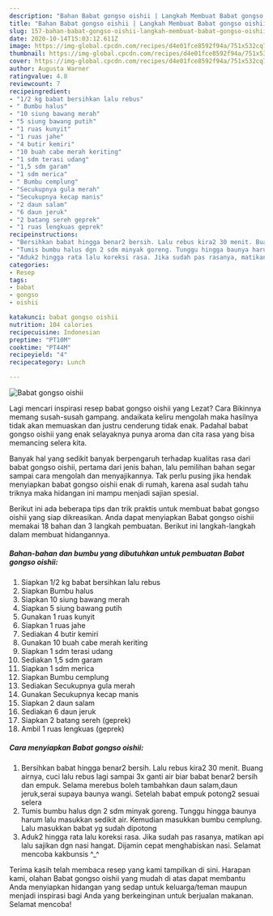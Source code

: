 ```yaml
---
description: "Bahan Babat gongso oishii | Langkah Membuat Babat gongso oishii Yang Enak dan Simpel"
title: "Bahan Babat gongso oishii | Langkah Membuat Babat gongso oishii Yang Enak dan Simpel"
slug: 157-bahan-babat-gongso-oishii-langkah-membuat-babat-gongso-oishii-yang-enak-dan-simpel
date: 2020-10-14T15:03:12.611Z
image: https://img-global.cpcdn.com/recipes/d4e01fce8592f94a/751x532cq70/babat-gongso-oishii-foto-resep-utama.jpg
thumbnail: https://img-global.cpcdn.com/recipes/d4e01fce8592f94a/751x532cq70/babat-gongso-oishii-foto-resep-utama.jpg
cover: https://img-global.cpcdn.com/recipes/d4e01fce8592f94a/751x532cq70/babat-gongso-oishii-foto-resep-utama.jpg
author: Augusta Warner
ratingvalue: 4.8
reviewcount: 7
recipeingredient:
- "1/2 kg babat bersihkan lalu rebus"
- " Bumbu halus"
- "10 siung bawang merah"
- "5 siung bawang putih"
- "1 ruas kunyit"
- "1 ruas jahe"
- "4 butir kemiri"
- "10 buah cabe merah keriting"
- "1 sdm terasi udang"
- "1,5 sdm garam"
- "1 sdm merica"
- " Bumbu cemplung"
- "Secukupnya gula merah"
- "Secukupnya kecap manis"
- "2 daun salam"
- "6 daun jeruk"
- "2 batang sereh geprek"
- "1 ruas lengkuas geprek"
recipeinstructions:
- "Bersihkan babat hingga benar2 bersih. Lalu rebus kira2 30 menit. Buang airnya, cuci lalu rebus lagi sampai 3x ganti air biar babat benar2 bersih dan empuk. Selama merebus boleh tambahkan daun salam,daun jeruk,serai supaya baunya wangi. Setelah babat empuk potong2 sesuai selera"
- "Tumis bumbu halus dgn 2 sdm minyak goreng. Tunggu hingga baunya harum lalu masukkan sedikit air. Kemudian masukkan bumbu cemplung. Lalu masukkan babat yg sudah dipotong"
- "Aduk2 hingga rata lalu koreksi rasa. Jika sudah pas rasanya, matikan api lalu sajikan dgn nasi hangat. Dijamin cepat menghabiskan nasi. Selamat mencoba kakbunsis ^_^"
categories:
- Resep
tags:
- babat
- gongso
- oishii

katakunci: babat gongso oishii 
nutrition: 104 calories
recipecuisine: Indonesian
preptime: "PT10M"
cooktime: "PT44M"
recipeyield: "4"
recipecategory: Lunch

---
```



![Babat gongso oishii](https://img-global.cpcdn.com/recipes/d4e01fce8592f94a/751x532cq70/babat-gongso-oishii-foto-resep-utama.jpg)

Lagi mencari inspirasi resep babat gongso oishii yang Lezat? Cara Bikinnya memang susah-susah gampang. andaikata keliru mengolah maka hasilnya tidak akan memuaskan dan justru cenderung tidak enak. Padahal babat gongso oishii yang enak selayaknya punya aroma dan cita rasa yang bisa memancing selera kita.



Banyak hal yang sedikit banyak berpengaruh terhadap kualitas rasa dari babat gongso oishii, pertama dari jenis bahan, lalu pemilihan bahan segar sampai cara mengolah dan menyajikannya. Tak perlu pusing jika hendak menyiapkan babat gongso oishii enak di rumah, karena asal sudah tahu triknya maka hidangan ini mampu menjadi sajian spesial.


Berikut ini ada beberapa tips dan trik praktis untuk membuat babat gongso oishii yang siap dikreasikan. Anda dapat menyiapkan Babat gongso oishii memakai 18 bahan dan 3 langkah pembuatan. Berikut ini langkah-langkah dalam membuat hidangannya.

<!--inarticleads1-->

##### Bahan-bahan dan bumbu yang dibutuhkan untuk pembuatan Babat gongso oishii:

1. Siapkan 1/2 kg babat bersihkan lalu rebus
1. Siapkan  Bumbu halus
1. Siapkan 10 siung bawang merah
1. Siapkan 5 siung bawang putih
1. Gunakan 1 ruas kunyit
1. Siapkan 1 ruas jahe
1. Sediakan 4 butir kemiri
1. Gunakan 10 buah cabe merah keriting
1. Siapkan 1 sdm terasi udang
1. Sediakan 1,5 sdm garam
1. Siapkan 1 sdm merica
1. Siapkan  Bumbu cemplung
1. Sediakan Secukupnya gula merah
1. Gunakan Secukupnya kecap manis
1. Siapkan 2 daun salam
1. Sediakan 6 daun jeruk
1. Siapkan 2 batang sereh (geprek)
1. Ambil 1 ruas lengkuas (geprek)




<!--inarticleads2-->

##### Cara menyiapkan Babat gongso oishii:

1. Bersihkan babat hingga benar2 bersih. Lalu rebus kira2 30 menit. Buang airnya, cuci lalu rebus lagi sampai 3x ganti air biar babat benar2 bersih dan empuk. Selama merebus boleh tambahkan daun salam,daun jeruk,serai supaya baunya wangi. Setelah babat empuk potong2 sesuai selera
1. Tumis bumbu halus dgn 2 sdm minyak goreng. Tunggu hingga baunya harum lalu masukkan sedikit air. Kemudian masukkan bumbu cemplung. Lalu masukkan babat yg sudah dipotong
1. Aduk2 hingga rata lalu koreksi rasa. Jika sudah pas rasanya, matikan api lalu sajikan dgn nasi hangat. Dijamin cepat menghabiskan nasi. Selamat mencoba kakbunsis ^_^




Terima kasih telah membaca resep yang kami tampilkan di sini. Harapan kami, olahan Babat gongso oishii yang mudah di atas dapat membantu Anda menyiapkan hidangan yang sedap untuk keluarga/teman maupun menjadi inspirasi bagi Anda yang berkeinginan untuk berjualan makanan. Selamat mencoba!
